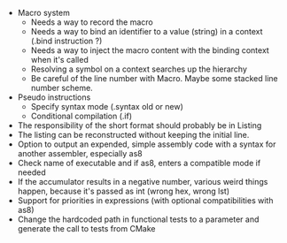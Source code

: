 - Macro system
  - Needs a way to record the macro
  - Needs a way to bind an identifier to a value (string) in a context (.bind instruction ?)
  - Needs a way to inject the macro content with the binding context when it's called
  - Resolving a symbol on a context searches up the hierarchy
  - Be careful of the line number with Macro. Maybe some stacked line number scheme.
- Pseudo instructions
  - Specify syntax mode (.syntax old or new)
  - Conditional compilation (.if)
- The responsibility of the short format should probably be in Listing
- The listing can be reconstructed without keeping the initial line.
- Option to output an expended, simple assembly code with a syntax for another assembler, especially as8
- Check name of executable and if as8, enters a compatible mode if needed
- If the accumulator results in a negative number, various weird things happen, because it's passed as int (wrong hex, wrong lst)
- Support for priorities in expressions (with optional compatibilities with as8)
- Change the hardcoded path in functional tests to a parameter and generate the call to tests from CMake
